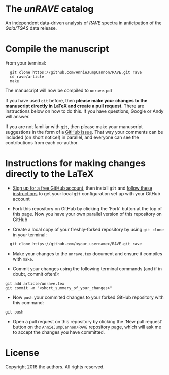 The *unRAVE* catalog
==================

An independent data-driven analysis of *RAVE* spectra in anticipation of the *Gaia/TGAS* data release.

Compile the manuscript
======================

From your terminal:

````
  git clone https://github.com/AnnieJumpCannon/RAVE.git rave 
  cd rave/article
  make
````

The manuscript will now be compiled to `unrave.pdf`

If you have used `git` before, then **please make your changes to the manuscript
directly in LaTeX and create a pull request**. There are instructions below on
how to do this. If you have questions, Google or Andy will answer.

If you are not familiar with
`git`, then please make your manuscript suggestions in the form of a 
[GitHub issue](https://www.github.com/AnnieJumpCannon/RAVE/issues/new).
That way your comments can be included (on short notice!) in parallel, and
everyone can see the contributions from each co-author.


Instructions for making changes directly to the LaTeX
=====================================================

- [Sign up for a free GitHub account](https://github.com/join), then install `git` and [follow these instructions](https://help.github.com/articles/set-up-git/) to get your local `git` configuration set up with your GitHub account 

- Fork this repository on GitHub by clicking the 'Fork' button at the top of this page. Now you have your own parallel version of this repository on GitHub

- Create a local copy of your freshly-forked repository by using `git clone` in your terminal:

````
  git clone https://github.com/<your_username>/RAVE.git rave
````

- Make your changes to the `unrave.tex` document and ensure it compiles with `make`.

- Commit your changes using the following terminal commands (and if in doubt, commit often!):

````
git add article/unrave.tex
git commit -m "<short_summary_of_your_changes>"
````

- Now `push` your commited changes to your forked GitHub repository with this command:

````
git push
````

- Open a pull request on this repository by clicking the 'New pull request' button on the `AnnieJumpCannon/RAVE` repository page, which will ask me to accept the changes you have committed.


License
======= 
Copyright 2016 the authors. All rights reserved.
